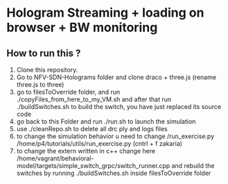 # Hologram Streaming + loading on browser + BW monitoring

## How to run this ?

1. Clone this repository.
2. Go to NFV-SDN-Holograms folder and clone draco + three.js (rename three.js to three)
3. go to filesToOverride folder, and run ./copyFiles_from_here_to_my_VM.sh and after that run ./buildSwitches.sh to build the switch, you have just replaced its source code
4. go back to this Folder and run ./run.sh to launch the simulation
5. use ./cleanRepo.sh to delete all drc ply and logs files
6. to change the simulation behavior u need to change /run_exercise.py /home/p4/tutorials/utils/run_exercise.py (cntrl + f zakaria)
7. to change the extern written in c++ change here /home/vagrant/behavioral-model/targets/simple_switch_grpc/switch_runner.cpp and rebuild the switches by running ./buildSwitches.sh inside filesToOverride folder

